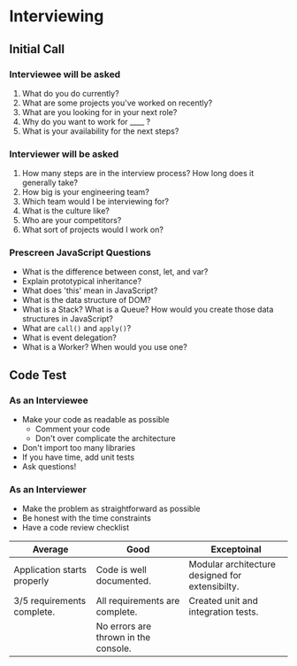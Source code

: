 # Interviewing
## Initial Call 
### Interviewee will be asked
1. What do you do currently?
2. What are some projects you've worked on recently?
3. What are you looking for in your next role?
4. Why do you want to work for ____ ?
5. What is your availability for the next steps?

### Interviewer will be asked 
1. How many steps are in the interview process? How long does it generally take?
2. How big is your engineering team?
3. Which team would I be interviewing for?
4. What is the culture like?
5. Who are your competitors?
6. What sort of projects would I work on?

### Prescreen JavaScript Questions
* What is the difference between const, let, and var?
* Explain prototypical inheritance?
* What does 'this' mean in JavaScript?
* What is the data structure of DOM?
* What is a Stack? What is a Queue? How would you create those data structures in JavaScript?
* What are `call()` and `apply()`?
* What is event delegation?
* What is a Worker? When would you use one? 

## Code Test
### As an Interviewee
* Make your code as readable as possible 
    - Comment your code 
    - Don't over complicate the architecture 
* Don't import too many libraries 
* If you have time, add unit tests 
* Ask questions! 

### As an Interviewer 
* Make the problem as straightforward as possible
* Be honest with the time constraints
* Have a code review checklist

| Average | Good | Exceptoinal |
| ------- | ---- | ----------- |
| Application starts properly | Code is well documented. | Modular architecture designed for extensibilty. | 
| 3/5 requirements complete. | All requirements are complete. | Created unit and integration tests. |
| | No errors are thrown in the console. | |
